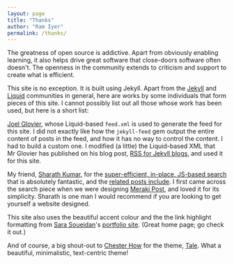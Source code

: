 ```yaml
---
layout: page
title: "Thanks"
author: "Ram Iyer"
permalink: /thanks/
---
```


The greatness of open source is addictive. Apart from obviously enabling learning, it also helps drive great software that close-doors software often doesn't. The openness in the community extends to criticism and support to create what is efficient.

This site is no exception. It is built using Jekyll. Apart from the [Jekyll](https://github.com/jekyll/jekyll) and [Liquid](https://github.com/Shopify/liquid) communities in general, here are works by some individuals that form pieces of this site. I cannot possibly list out all those whose work has been used, but here is a short list:

[Joel Glovier](https://github.com/jglovier), whose Liquid-based `feed.xml` is used to generate the feed for this site. I did not exactly like how the `jekyll-feed` gem output the entire content of posts in the feed, and how it has no way to control the content. I had to build a custom one. I modified (a little) the Liquid-based XML that Mr&nbsp;Glovier has published on his blog post, [RSS for Jekyll blogs](https://joelglovier.com/writing/rss-for-jekyll), and used it for this site.

My friend, [Sharath Kumar](https://github.com/sharu725), for the [super-efficient, in-place, JS-based search](https://blog.webjeda.com/instant-jekyll-search/) that is absolutely fantastic, and the [related posts include](https://blog.webjeda.com/jekyll-related-posts/). I first came across the search piece when we were designing [Meraki Post](https://www.merakipost.com), and loved it for its simplicity. Sharath is one man I would recommend if you are looking to get yourself a website designed.

This site also uses the beautiful accent colour and the the link highlight formatting from [Sara Soueidan](https://github.com/SaraSoueidan)'s [portfolio site](https://sarasoueidan.com). (Great home page; go check it out.)

And of course, a big shout-out to [Chester How](https://github.com/chesterhow) for the theme, [Tale](https://github.com/chesterhow/tale). What a beautiful, minimalistic, text-centric theme!
